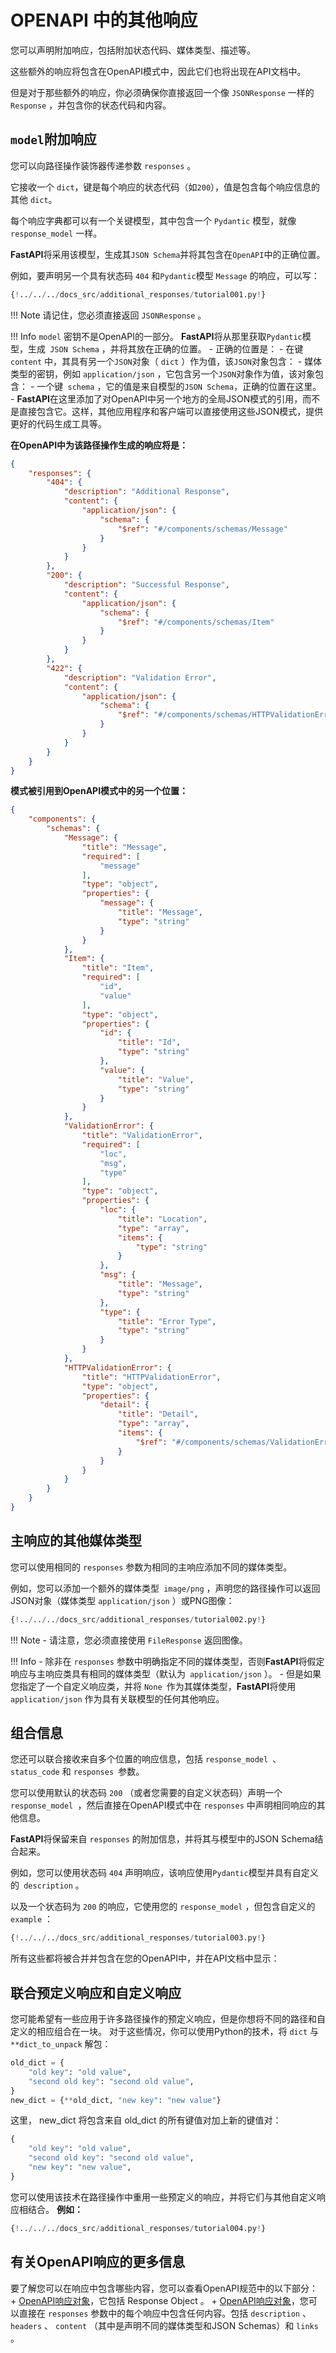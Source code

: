 # OPENAPI 中的其他响应

您可以声明附加响应，包括附加状态代码、媒体类型、描述等。

这些额外的响应将包含在OpenAPI模式中，因此它们也将出现在API文档中。

但是对于那些额外的响应，你必须确保你直接返回一个像 `JSONResponse` 一样的 `Response` ，并包含你的状态代码和内容。

## `model`附加响应
您可以向路径操作装饰器传递参数 `responses` 。

它接收一个 `dict`，键是每个响应的状态代码（如`200`），值是包含每个响应信息的其他 `dict`。

每个响应字典都可以有一个关键模型，其中包含一个 `Pydantic` 模型，就像 `response_model` 一样。

**FastAPI**将采用该模型，生成其`JSON Schema`并将其包含在`OpenAPI`中的正确位置。

例如，要声明另一个具有状态码 `404` 和`Pydantic`模型 `Message` 的响应，可以写：
```Python hl_lines="18  22"
{!../../../docs_src/additional_responses/tutorial001.py!}
```


!!! Note
	请记住，您必须直接返回 `JSONResponse` 。

!!! Info
	`model` 密钥不是OpenAPI的一部分。
	**FastAPI**将从那里获取`Pydantic`模型，生成` JSON Schema` ，并将其放在正确的位置。
	- 正确的位置是：
		- 在键 `content` 中，其具有另一个`JSON`对象（ `dict` ）作为值，该`JSON`对象包含：
			- 媒体类型的密钥，例如 `application/json` ，它包含另一个`JSON`对象作为值，该对象包含：
				- 一个键` schema` ，它的值是来自模型的`JSON Schema`，正确的位置在这里。
					- **FastAPI**在这里添加了对OpenAPI中另一个地方的全局JSON模式的引用，而不是直接包含它。这样，其他应用程序和客户端可以直接使用这些JSON模式，提供更好的代码生成工具等。


**在OpenAPI中为该路径操作生成的响应将是：**

```json hl_lines="3-12"
{
    "responses": {
        "404": {
            "description": "Additional Response",
            "content": {
                "application/json": {
                    "schema": {
                        "$ref": "#/components/schemas/Message"
                    }
                }
            }
        },
        "200": {
            "description": "Successful Response",
            "content": {
                "application/json": {
                    "schema": {
                        "$ref": "#/components/schemas/Item"
                    }
                }
            }
        },
        "422": {
            "description": "Validation Error",
            "content": {
                "application/json": {
                    "schema": {
                        "$ref": "#/components/schemas/HTTPValidationError"
                    }
                }
            }
        }
    }
}

```
**模式被引用到OpenAPI模式中的另一个位置：**
```json hl_lines="4-16"
{
    "components": {
        "schemas": {
            "Message": {
                "title": "Message",
                "required": [
                    "message"
                ],
                "type": "object",
                "properties": {
                    "message": {
                        "title": "Message",
                        "type": "string"
                    }
                }
            },
            "Item": {
                "title": "Item",
                "required": [
                    "id",
                    "value"
                ],
                "type": "object",
                "properties": {
                    "id": {
                        "title": "Id",
                        "type": "string"
                    },
                    "value": {
                        "title": "Value",
                        "type": "string"
                    }
                }
            },
            "ValidationError": {
                "title": "ValidationError",
                "required": [
                    "loc",
                    "msg",
                    "type"
                ],
                "type": "object",
                "properties": {
                    "loc": {
                        "title": "Location",
                        "type": "array",
                        "items": {
                            "type": "string"
                        }
                    },
                    "msg": {
                        "title": "Message",
                        "type": "string"
                    },
                    "type": {
                        "title": "Error Type",
                        "type": "string"
                    }
                }
            },
            "HTTPValidationError": {
                "title": "HTTPValidationError",
                "type": "object",
                "properties": {
                    "detail": {
                        "title": "Detail",
                        "type": "array",
                        "items": {
                            "$ref": "#/components/schemas/ValidationError"
                        }
                    }
                }
            }
        }
    }
}

```
## 主响应的其他媒体类型

您可以使用相同的 `responses` 参数为相同的主响应添加不同的媒体类型。

例如，您可以添加一个额外的媒体类型` image/png` ，声明您的路径操作可以返回JSON对象（媒体类型 `application/json` ）或PNG图像：

```Python hl_lines="19-24  28"
{!../../../docs_src/additional_responses/tutorial002.py!}
```

!!! Note
	- 请注意，您必须直接使用 `FileResponse` 返回图像。

!!! Info 
	- 除非在 `responses` 参数中明确指定不同的媒体类型，否则**FastAPI**将假定响应与主响应类具有相同的媒体类型（默认为` application/json` ）。
	- 但是如果您指定了一个自定义响应类，并将 `None `作为其媒体类型，**FastAPI**将使用 `application/json` 作为具有关联模型的任何其他响应。

## 组合信息
您还可以联合接收来自多个位置的响应信息，包括 `response_model `、 `status_code` 和 `responses `参数。

您可以使用默认的状态码 `200` （或者您需要的自定义状态码）声明一个 `response_model `，然后直接在OpenAPI模式中在 `responses` 中声明相同响应的其他信息。

**FastAPI**将保留来自 `responses` 的附加信息，并将其与模型中的JSON Schema结合起来。

例如，您可以使用状态码 `404` 声明响应，该响应使用`Pydantic`模型并具有自定义的` description` 。

以及一个状态码为 `200` 的响应，它使用您的 `response_model` ，但包含自定义的 `example` ：

```Python hl_lines="20-31"
{!../../../docs_src/additional_responses/tutorial003.py!}
```

所有这些都将被合并并包含在您的OpenAPI中，并在API文档中显示：

## 联合预定义响应和自定义响应

您可能希望有一些应用于许多路径操作的预定义响应，但是你想将不同的路径和自定义的相应组合在一块。
对于这些情况，你可以使用Python的技术，将 `dict` 与 `**dict_to_unpack` 解包：
```Python
old_dict = {
    "old key": "old value",
    "second old key": "second old value",
}
new_dict = {**old_dict, "new key": "new value"}
```

这里， new_dict 将包含来自 old_dict 的所有键值对加上新的键值对：
```python
{
    "old key": "old value",
    "second old key": "second old value",
    "new key": "new value",
}
```
您可以使用该技术在路径操作中重用一些预定义的响应，并将它们与其他自定义响应相结合。
**例如：**
```Python hl_lines="13-17  26"
{!../../../docs_src/additional_responses/tutorial004.py!}
```
## 有关OpenAPI响应的更多信息

要了解您可以在响应中包含哪些内容，您可以查看OpenAPI规范中的以下部分：
	+ [OpenAPI响应对象](https://github.com/OAI/OpenAPI-Specification/blob/master/versions/3.1.0.md#responsesObject)，它包括 Response Object 。
	+ [OpenAPI响应对象](https://github.com/OAI/OpenAPI-Specification/blob/master/versions/3.1.0.md#responseObject)，您可以直接在 `responses` 参数中的每个响应中包含任何内容。包括 `description` 、 `headers` 、 `content` （其中是声明不同的媒体类型和JSON Schemas）和 `links` 。
